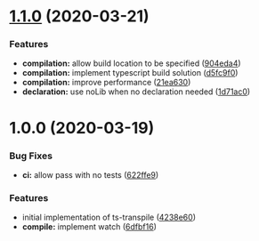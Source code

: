 # [1.1.0](https://github.com/vdtn359/ts-transpile/compare/v1.0.0...v1.1.0) (2020-03-21)


### Features

* **compilation:** allow build location to be specified ([904eda4](https://github.com/vdtn359/ts-transpile/commit/904eda4899351de62d67e4676420f5399470b7f5))
* **compilation:** implement typescript build solution ([d5fc9f0](https://github.com/vdtn359/ts-transpile/commit/d5fc9f0de73c48bf5b060e5f0ca7d9e7666ab3bd))
* **compilation:** improve performance ([21ea630](https://github.com/vdtn359/ts-transpile/commit/21ea630c73d777996233ae13555237d77752d022))
* **declaration:** use noLib when no declaration needed ([1d71ac0](https://github.com/vdtn359/ts-transpile/commit/1d71ac02b57f8f22b9d3e0807ff254abcef76df1))

# 1.0.0 (2020-03-19)


### Bug Fixes

* **ci:** allow pass with no tests ([622ffe9](https://github.com/vdtn359/ts-transpile/commit/622ffe942420dc39b0c9619433d395d691042e31))


### Features

* initial implementation of ts-transpile ([4238e60](https://github.com/vdtn359/ts-transpile/commit/4238e6097d46fa03e370ebef22d9079d0a8d5d2f))
* **compile:** implement watch ([6dfbf16](https://github.com/vdtn359/ts-transpile/commit/6dfbf1629dd81938542e128f601b91cb59d89519))

